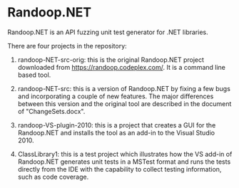 # Randoop.NET
Randoop.NET is an API fuzzing unit test generator for .NET libraries.

There are four projects in the repository:

1. randoop-NET-src-orig: this is the original Randoop.NET project downloaded from https://randoop.codeplex.com/. It is a command line based tool.

2. randoop-NET-src: this is a version of Randoop.NET by fixing a few bugs and incorporating a couple of new features. The major differences between this version and the original tool are described in the document of "ChangeSets.docx".

3. randoop-VS-plugin-2010: this is a project that creates a GUI for the Randoop.NET and installs the tool as an add-in to the Visual Studio 2010.

4. ClassLibrary1: this is a test project which illustrates how the VS add-in of Randoop.NET generates unit tests in a MSTest format and runs the tests directly from the IDE with the capability to collect testing information, such as code coverage.  